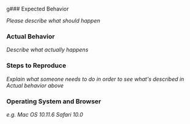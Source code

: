 g### Expected Behavior

_Please describe what should happen_

### Actual Behavior

_Describe what actually happens_

### Steps to Reproduce

_Explain what someone needs to do in order to see what's described in *Actual behavior* above_

### Operating System and Browser

_e.g. Mac OS 10.11.6 Safari 10.0_
